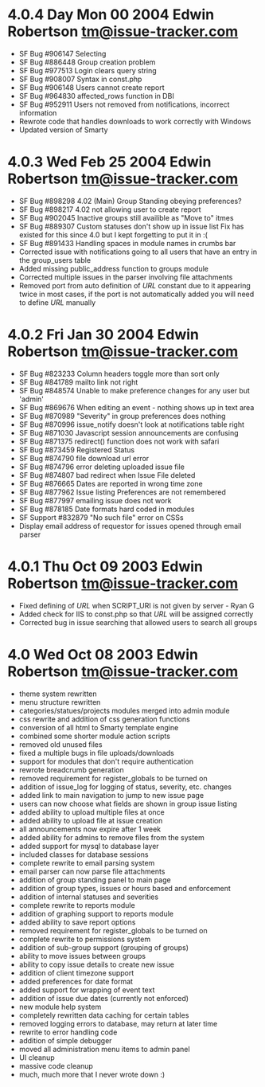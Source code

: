 # 4.0.4 Day Mon 00 2004 Edwin Robertson <tm@issue-tracker.com>
* SF Bug #906147 Selecting
* SF Bug #886448 Group creation problem
* SF Bug #977513 Login clears query string
* SF Bug #908007 Syntax in const.php
* SF Bug #906148 Users cannot create report
* SF Bug #964830 affected_rows function in DBI
* SF Bug #952911 Users not removed from notifications, incorrect information
* Rewrote code that handles downloads to work correctly with Windows
* Updated version of Smarty

# 4.0.3 Wed Feb 25 2004 Edwin Robertson <tm@issue-tracker.com>
* SF Bug #898298 4.02 (Main) Group Standing obeying preferences?
* SF Bug #898217 4.02 not allowing user to create report
* SF Bug #902045 Inactive groups still availible as "Move to" itmes
* SF Bug #889307 Custom statuses don't show up in issue list
  Fix has existed for this since 4.0 but I kept forgetting to put it in :(
* SF Bug #891433 Handling spaces in module names in crumbs bar
* Corrected issue with notifications going to all users that have an
  entry in the group_users table
* Added missing public_address function to groups module
* Corrected multiple issues in the parser involving file attachments
* Removed port from auto definition of _URL_ constant due to it appearing
  twice in most cases, if the port is not automatically added you will
  need to define _URL_ manually

# 4.0.2 Fri Jan 30 2004 Edwin Robertson <tm@issue-tracker.com>
* SF Bug #823233 Column headers toggle more than sort only 
* SF Bug #841789 mailto link not right 
* SF Bug #848574 Unable to make preference changes for any user but 'admin' 
* SF Bug #869676 When editing an event - nothing shows up in text area 
* SF Bug #870989 "Severity" in group preferences does nothing 
* SF Bug #870996 issue_notify doesn't look at notifications table right 
* SF Bug #871030 Javascript session announcements are confusing 
* SF Bug #871375 redirect() function does not work with safari 
* SF Bug #873459 Registered Status 
* SF Bug #874790 file download url error 
* SF Bug #874796 error deleting uploaded issue file 
* SF Bug #874807 bad redirect when Issue File deleted
* SF Bug #876665 Dates are reported in wrong time zone
* SF Bug #877962 Issue listing Preferences are not remembered
* SF Bug #877997 emailing issue does not work
* SF Bug #878185 Date formats hard coded in modules
* SF Support #832879 "No such file" error on CSSs
* Display email address of requestor for issues opened through email parser


# 4.0.1 Thu Oct 09 2003 Edwin Robertson <tm@issue-tracker.com> 
* Fixed defining of _URL_ when SCRIPT_URI is not given by server - Ryan G
* Added check for IIS to const.php so that _URL_ will be assigned correctly
* Corrected bug in issue searching that allowed users to search all groups

# 4.0 Wed Oct 08 2003 Edwin Robertson <tm@issue-tracker.com>
* theme system rewritten
* menu structure rewritten
* categories/statues/projects modules merged into admin module
* css rewrite and addition of css generation functions
* conversion of all html to Smarty template engine
* combined some shorter module action scripts
* removed old unused files
* fixed a multiple bugs in file uploads/downloads
* support for modules that don't require authentication
* rewrote breadcrumb generation
* removed requirement for register_globals to be turned on
* addition of issue_log for logging of status, severity, etc. changes
* added link to main navigation to jump to new issue page
* users can now choose what fields are shown in group issue listing
* added ability to upload multiple files at once
* added ability to upload file at issue creation
* all announcements now expire after 1 week
* added ability for admins to remove files from the system
* added support for mysql to database layer
* included classes for database sessions
* complete rewrite to email parsing system
* email parser can now parse file attachments
* addition of group standing panel to main page
* addition of group types, issues or hours based and enforcement
* addition of internal statuses and severities
* complete rewrite to reports module
* addition of graphing support to reports module
* added ability to save report options
* removed requirement for register_globals to be turned on
* complete rewrite to permissions system
* addition of sub-group support (grouping of groups)
* ability to move issues between groups
* ability to copy issue details to create new issue
* addition of client timezone support
* added preferences for date format
* added support for wrapping of event text
* addition of issue due dates (currently not enforced)
* new module help system
* completely rewritten data caching for certain tables
* removed logging errors to database, may return at later time
* rewrite to error handling code
* addition of simple debugger
* moved all administration menu items to admin panel
* UI cleanup
* massive code cleanup
* much, much more that I never wrote down :)


